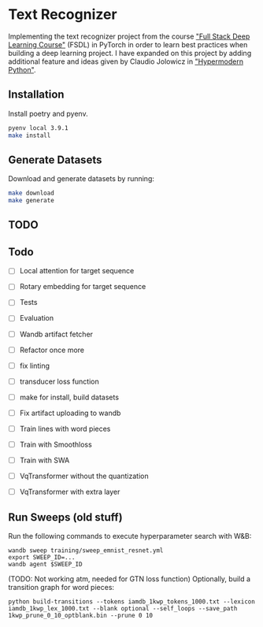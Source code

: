 # Text Recognizer
Implementing the text recognizer project from the course ["Full Stack Deep Learning Course"](https://fullstackdeeplearning.com/march2019) (FSDL) in PyTorch in order to learn best practices when building a deep learning project. I have expanded on this project by adding additional feature and ideas given by Claudio Jolowicz in ["Hypermodern Python"](https://cjolowicz.github.io/posts/hypermodern-python-01-setup/).

## Installation

Install poetry and pyenv.

```sh
pyenv local 3.9.1
make install
```

## Generate Datasets

Download and generate datasets by running:

```sh
make download
make generate
```


## TODO

## Todo
- [ ] Local attention for target sequence
- [ ] Rotary embedding for target sequence
- [ ] Tests
- [ ] Evaluation
- [ ] Wandb artifact fetcher
- [ ] Refactor once more
- [ ] fix linting
- [ ] transducer loss function
- [ ] make for install, build datasets
- [ ] Fix artifact uploading to wandb
- [ ] Train lines with word pieces
- [ ] Train with Smoothloss
- [ ] Train with SWA
- [ ] VqTransformer without the quantization
- [ ] VqTransformer with extra layer


## Run Sweeps (old stuff)
 Run the following commands to execute hyperparameter search with W&B:

```
wandb sweep training/sweep_emnist_resnet.yml
export SWEEP_ID=...
wandb agent $SWEEP_ID

```

(TODO: Not working atm, needed for GTN loss function)
Optionally, build a transition graph for word pieces:
```
python build-transitions --tokens iamdb_1kwp_tokens_1000.txt --lexicon iamdb_1kwp_lex_1000.txt --blank optional --self_loops --save_path 1kwp_prune_0_10_optblank.bin --prune 0 10
```
